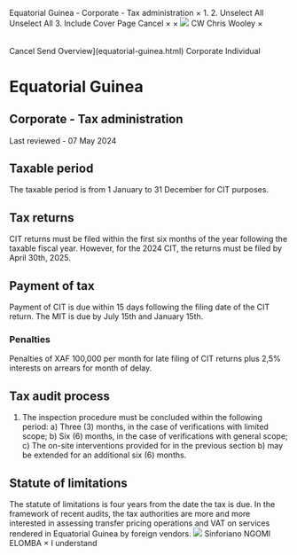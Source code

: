 Equatorial Guinea - Corporate - Tax administration
×
1.
2.
Unselect All
Unselect All
3.
Include Cover Page
Cancel
×
×
![](-/media/world-wide-tax-summaries/attachments/global---chris-wooley.ashx%3Frev=ac5e5f3223b34096b1afc2a6009c7320&revision=ac5e5f32-23b3-4096-b1af-c2a6009c7320&hash=859B7ADC84DC2CBEC9760E9E6EE7DE6D0A8BFCDF)
CW
Chris Wooley
×
######
Cancel
Send
Overview](equatorial-guinea.html)
Corporate
Individual
# Equatorial Guinea
## Corporate - Tax administration
Last reviewed - 07 May 2024
## Taxable period
The taxable period is from 1 January to 31 December for CIT purposes.
## Tax returns
CIT returns must be filed within the first six months of the year following the taxable fiscal year. However, for the 2024 CIT, the returns must be filed by April 30th, 2025.
## Payment of tax
Payment of CIT is due within 15 days following the filing date of the CIT return.
The MIT is due by July 15th and January 15th.
### Penalties
Penalties of XAF 100,000 per month for late filing of CIT returns plus 2,5% interests on arrears for month of delay.
## Tax audit process
1) The inspection procedure must be concluded within the following period:
a) Three (3) months, in the case of verifications with limited scope;
b) Six (6) months, in the case of verifications with general scope;
c) The on-site interventions provided for in the previous section b) may be extended for an additional six (6) months.
## Statute of limitations
The statute of limitations is four years from the date the tax is due.
In the framework of recent audits, the tax authorities are more and more interested in assessing transfer pricing operations and VAT on services rendered in Equatorial Guinea by foreign vendors.
![](-/media/world-wide-tax-summaries/attachments/equatorial-guinea---sinforiano_ngomi_elomba.ashx%3Frev=8e05dbad0df64cdc817b33291d463fd9&revision=8e05dbad-0df6-4cdc-817b-33291d463fd9&hash=BF8C47AFBAD6B394F7A626B1B064D3426CEA47A3)
Sinforiano NGOMI ELOMBA
×
I understand
